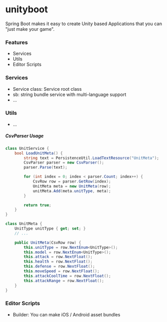 # unityboot

Spring Boot makes it easy to create Unity based Applications that you can "just make your game".

### Features
* Services
* Utils
* Editor Scripts

### Services
* Service class: Service root class
* sb: string bundle service with multi-language support
* ...

### Utils
* ...


##### CsvParser Usage
```c#
class UnitService {
    bool LoadUnitMeta() {
        string text = PersistenceUtil.LoadTextResource("UnitMeta");
        CsvParser parser = new CsvParser();
        parser.Parse(text);

        for (int index = 0; index < parser.Count; index++) {
            CsvRow row = parser.GetRow(index);
            UnitMeta meta = new UnitMeta(row);
            unitMeta.Add(meta.unitType, meta);
        }

        return true;
    }
}

class UnitMeta {
    UnitType unitType { get; set; }
    // ...

    public UnitMeta(CsvRow row) {
        this.unitType = row.NextEnum<UnitType>();
        this.model = row.NextEnum<UnitType>();
        this.attack = row.NextFloat();
        this.health = row.NextFloat();
        this.defense = row.NextFloat();
        this.moveSpeed = row.NextFloat();
        this.attackCoolTime = row.NextFloat();
        this.attackRange = row.NextFloat();
    }    
}
```

### Editor Scripts
* Builder: You can make iOS / Android asset bundles

